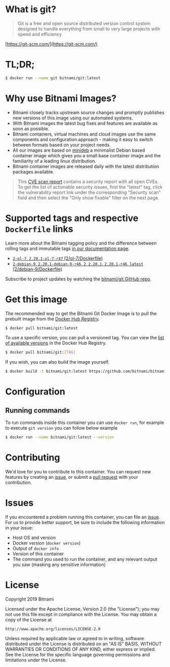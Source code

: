 
# What is git?

> Git is a free and open source distributed version control system designed to handle everything from small to very large projects with speed and efficiency

[https://git-scm.com/](https://git-scm.com/)

# TL;DR;

```bash
$ docker run --name git bitnami/git:latest
```

# Why use Bitnami Images?

* Bitnami closely tracks upstream source changes and promptly publishes new versions of this image using our automated systems.
* With Bitnami images the latest bug fixes and features are available as soon as possible.
* Bitnami containers, virtual machines and cloud images use the same components and configuration approach - making it easy to switch between formats based on your project needs.
* All our images are based on [minideb](https://github.com/bitnami/minideb) a minimalist Debian based container image which gives you a small base container image and the familiarity of a leading linux distribution.
* Bitnami container images are released daily with the latest distribution packages available.


> This [CVE scan report](https://quay.io/repository/bitnami/git?tab=tags) contains a security report with all open CVEs. To get the list of actionable security issues, find the "latest" tag, click the vulnerability report link under the corresponding "Security scan" field and then select the "Only show fixable" filter on the next page.

# Supported tags and respective `Dockerfile` links

Learn more about the Bitnami tagging policy and the difference between rolling tags and immutable tags [in our documentation page](https://docs.bitnami.com/containers/how-to/understand-rolling-tags-containers/).


* [`2-ol-7`, `2.20.1-ol-7-r47` (2/ol-7/Dockerfile)](https://github.com/bitnami/bitnami-docker-git/blob/2.20.1-ol-7-r47/2/ol-7/Dockerfile)
* [`2-debian-9`, `2.20.1-debian-9-r46`, `2`, `2.20.1`, `2.20.1-r46`, `latest` (2/debian-9/Dockerfile)](https://github.com/bitnami/bitnami-docker-git/blob/2.20.1-debian-9-r46/2/debian-9/Dockerfile)

Subscribe to project updates by watching the [bitnami/git GitHub repo](https://github.com/bitnami/bitnami-docker-git).

# Get this image

The recommended way to get the Bitnami Git Docker Image is to pull the prebuilt image from the [Docker Hub Registry](https://hub.docker.com/r/bitnami/git).

```bash
$ docker pull bitnami/git:latest
```

To use a specific version, you can pull a versioned tag. You can view the [list of available versions](https://hub.docker.com/r/bitnami/git/tags/) in the Docker Hub Registry.

```bash
$ docker pull bitnami/git:[TAG]
```

If you wish, you can also build the image yourself.

```bash
$ docker build -t bitnami/git:latest https://github.com/bitnami/bitnami-docker-git.git
```

# Configuration

## Running commands

To run commands inside this container you can use `docker run`, for example to execute `git version` you can follow below example

```bash
$ docker run --name bitnami/git:latest --version
```

# Contributing

We'd love for you to contribute to this container. You can request new features by creating an [issue](https://github.com/bitnami/bitnami-docker-git/issues), or submit a [pull request](https://github.com/bitnami/bitnami-docker-git/pulls) with your contribution.

# Issues

If you encountered a problem running this container, you can file an [issue](https://github.com/bitnami/bitnami-docker-git/issues). For us to provide better support, be sure to include the following information in your issue:

- Host OS and version
- Docker version (`docker version`)
- Output of `docker info`
- Version of this container
- The command you used to run the container, and any relevant output you saw (masking any sensitive information)

# License

Copyright 2019 Bitnami

Licensed under the Apache License, Version 2.0 (the "License");
you may not use this file except in compliance with the License.
You may obtain a copy of the License at

    http://www.apache.org/licenses/LICENSE-2.0

Unless required by applicable law or agreed to in writing, software
distributed under the License is distributed on an "AS IS" BASIS,
WITHOUT WARRANTIES OR CONDITIONS OF ANY KIND, either express or implied.
See the License for the specific language governing permissions and
limitations under the License.
